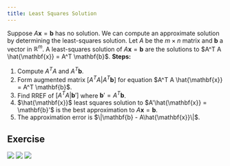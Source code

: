 ```yaml
---
title: Least Squares Solution
---
```


Suppose $A\mathbf{x} = \mathbf{b}$ has no solution.
We can compute an approximate solution by determining the least-squares solution.
Let $A$ be the $m \times n$ matrix and $\mathbf{b}$ a vector in $\mathbb{R}^m$.
A least-squares solution of $A\mathbf{x} = \mathbf{b}$ are the solutions to $A^T A \hat{\mathbf{x}} = A^T \mathbf{b}$.
**Steps:**
1. Compute $A^T A$ and $A^T \mathbf{b}$.
2. Form augmented matrix $[A^T A | A^T \mathbf{b}]$ for equation $A^T A \hat{\mathbf{x}} = A^T \mathbf{b}$.
3. Find RREF of $[A^T A | \mathbf{b}']$ where $\mathbf{b}' = A^T \mathbf{b}$.
4. $\hat{\mathbf{x}}$ least squares solution to $A'\hat{\mathbf{x}} = \mathbf{b}'$ is the best approximation to $A\mathbf{x} = \mathbf{b}$.
5. The approximation error is $\|\mathbf{b} - A\hat{\mathbf{x}}\|$.

## Exercise
![](../attachments/cleanshot-2025-03-25-at-1141132x.png)
![](../attachments/cleanshot-2025-03-25-at-1141322x.png)
![](../attachments/cleanshot-2025-03-25-at-1141412x.png)